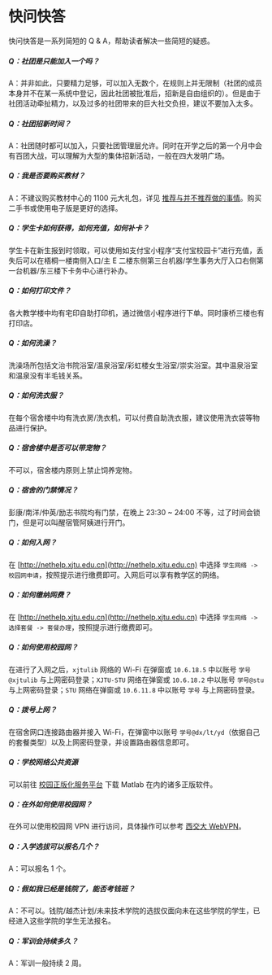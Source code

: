 # 快问快答

快问快答是一系列简短的 Q & A，帮助读者解决一些简短的疑惑。

##### Q：社团是只能加入一个吗？

A：并非如此，只要精力足够，可以加入无数个，在规则上并无限制（社团的成员本身并不在某一系统中登记，因此社团被批准后，招新是自由组织的）。但是由于社团活动牵扯精力，以及过多的社团带来的巨大社交负担，建议不要加入太多。

##### Q：社团招新时间？

A：社团随时都可以加入，只要社团管理层允许。同时在开学之后的第一个月中会有百团大战，可以理解为大型的集体招新活动，一般在四大发明广场。

##### Q：我是否要购买教材？

A：不建议购买教材中心的 1100 元大礼包，详见 [推荐与并不推荐做的事情](/入学篇/推荐与不推荐做的事情)。购买二手书或使用电子版是更好的选择。

##### Q：学生卡如何获得，如何充值，如何补卡？

学生卡在新生报到时领取，可以使用如支付宝小程序“支付宝校园卡”进行充值，丢失后可以在梧桐一楼南侧入口/主 E 二楼东侧第三台机器/学生事务大厅入口右侧第一台机器/东三楼下卡务中心进行补办。

##### Q：如何打印文件？

各大教学楼中均有宅印自助打印机，通过微信小程序进行下单。同时康桥三楼也有打印店。

##### Q：如何洗澡？

洗澡场所包括文治书院浴室/温泉浴室/彩虹楼女生浴室/崇实浴室。其中温泉浴室和温泉没有半毛钱关系。

##### Q：如何洗衣服？

在每个宿舍楼中均有洗衣房/洗衣机，可以付费自助洗衣服，建议使用洗衣袋等物品进行保护。

##### Q：宿舍楼中是否可以带宠物？

不可以，宿舍楼内原则上禁止饲养宠物。

##### Q：宿舍的门禁情况？

彭康/南洋/仲英/励志书院均有门禁，在晚上 23:30 ~ 24:00 不等，过了时间会锁门，但是可以叫醒宿管阿姨进行开门。

##### Q：如何入网？

在 [http://nethelp.xjtu.edu.cn](http://nethelp.xjtu.edu.cn) 中选择 `学生网络 -> 校园网申请`，按照提示进行缴费即可。入网后可以享有教学区的网络。

##### Q：如何缴纳网费？

在 [http://nethelp.xjtu.edu.cn](http://nethelp.xjtu.edu.cn) 中选择 `学生网络 -> 选择套餐 -> 套餐办理`，按照提示进行缴费即可。

##### Q：如何使用校园网？

在进行了入网之后，`xjtulib` 网络的 Wi-Fi 在弹窗或 `10.6.18.5` 中以账号 `学号@xjtulib` 与上网密码登录；`XJTU-STU` 网络在弹窗或 `10.6.18.2` 中以账号 `学号@stu` 与上网密码登录；`STU` 网络在弹窗或 `10.6.11.8` 中以账号 `学号` 与上网密码登录。

##### Q：拨号上网？

在宿舍网口连接路由器并接入 Wi-Fi，在弹窗中以账号 `学号@dx/lt/yd`（依据自己的套餐类型）以及上网密码登录，并设置路由器信息即可。

##### Q：学校网络公共资源

可以前往 [校园正版化服务平台](http://ms.xjtu.edu.cn/) 下载 Matlab 在内的诸多正版软件。

##### Q：在外如何使用校园网？

在外可以使用校园网 VPN 进行访问，具体操作可以参考 [西交大 WebVPN](https://webvpn.xjtu.edu.cn/login)。

##### Q：入学选拔可以报名几个？

A：可以报名 1 个。

##### Q：假如我已经是钱院了，能否考钱班？

A：不可以。钱院/越杰计划/未来技术学院的选拔仅面向未在这些学院的学生，已经进入这些学院的学生无法报名。

##### Q：军训会持续多久？

A：军训一般持续 2 周。